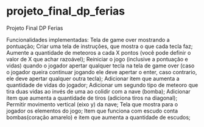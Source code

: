 # projeto_final_dp_ferias
Projeto Final DP Ferias

Funcionalidades implementadas:
    Tela de game over mostrando a pontuação;
    Criar uma tela de instruções, que mostra o que cada tecla faz;
    Aumente a quantidade de meteoros a cada X pontos (você pode definir o valor de X que achar razoável);
    Reiniciar o jogo (inclusive a pontuação e vidas) quando o jogador apertar qualquer tecla na tela de game over (caso o jogador queira continuar jogando ele deve apertar o enter, caso contrario, ele deve apertar qualquer outra tecla);
    Adicionar item que aumenta a quantidade de vidas do jogador;
    Adicionar um segundo tipo de meteoro que tira duas vidas ao invés de uma ao colidir com a nave (bomba);
    Adicionar item que aumenta a quantidade de tiros (adiciona tiros na diagonal);
    Permitir movimento vertical (eixo y) da nave;
    Tela que mostra para o jogador os elementos do jogo;
    Item que funciona com escudo conta bombas(coração amarelo) e item que aumenta a quantidade de escudos;
